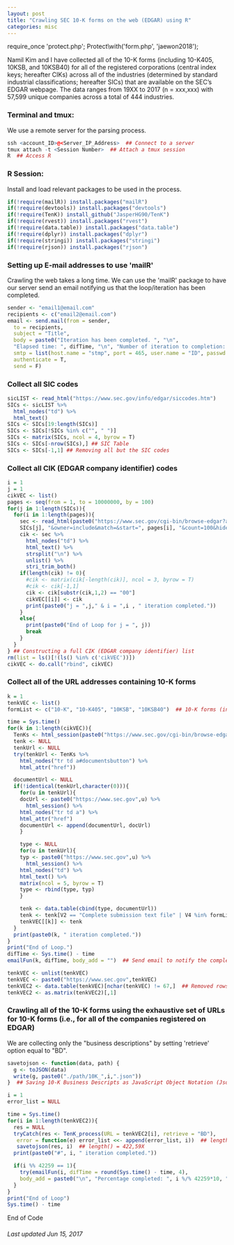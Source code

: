 ```yaml
---
layout: post
title: "Crawling SEC 10-K forms on the web (EDGAR) using R"
categories: misc
---
```


require_once 'protect.php';
Protect\with('form.php', 'jaewon2018');


Namil Kim and I have collected all of the 10-K forms (including 10-K405, 10KSB, and 10KSB40) for all of the registered corporations (central index keys; hereafter CIKs) across all of the industries (determined by standard industrial classifications; hereafter SICs) that are available on the SEC’s EDGAR webpage. The data ranges from 19XX to 2017 (n = xxx,xxx) with 57,599 unique companies across a total of 444 industries.

### Terminal and tmux:
We use a remote server for the parsing process.
```r
ssh <account_ID>@<Server_IP_Address>  ## Connect to a server
tmux attach -t <Session Number>  ## Attach a tmux session
R  ## Access R
```

### R Session:
Install and load relevant packages to be used in the process.
```r
if(!require(mailR)) install.packages("mailR")
if(!require(devtools)) install.packages("devtools")
if(!require(TenK)) install_github("JasperHG90/TenK")
if(!require(rvest)) install.packages("rvest")
if(!require(data.table)) install.packages("data.table")
if(!require(dplyr)) install.packages("dplyr")
if(!require(stringi)) install.packages("stringi")
if(!require(rjson)) install.packages("rjson")
```

### Setting up E-mail addresses to use 'mailR'
Crawling the web takes a long time. We can use the 'mailR' package to have our server send an email notifying us that the loop/iteration has been completed.
```r
sender <- "email1@email.com"
recipients <- c("email2@email.com")
email <- send.mail(from = sender,
  to = recipients,
  subject = "Title",
  body = paste0("Iteration has been completed. ", "\n", 
  "Elapsed time: ", difTime, "\n", "Number of iteration to completion: ", k),
  smtp = list(host.name = "stmp", port = 465, user.name = "ID", passwd = "PW", ssl = T),
  authenticate = T,
  send = F)
```

### Collect all SIC codes
```r
sicLIST <- read_html("https://www.sec.gov/info/edgar/siccodes.htm")
SICs <- sicLIST %>%
  html_nodes("td") %>%
  html_text()
SICs <- SICs[19:length(SICs)]
SICs <- SICs[!SICs %in% c("", " ")]
SICs <- matrix(SICs, ncol = 4, byrow = T)
SICs <- SICs[-nrow(SICs),] ## SIC Table
SICs <- SICs[-1,1] ## Removing all but the SIC codes
```

### Collect all CIK (EDGAR company identifier) codes
```r
i = 1
j = 1
cikVEC <- list()
pages <- seq(from = 1, to = 10000000, by = 100)
for(j in 1:length(SICs)){
  for(i in 1:length(pages)){
    sec <- read_html(paste0("https://www.sec.gov/cgi-bin/browse-edgar?action=getcompany&SIC=",
    SICs[j], "&owner=include&match=&start=", pages[i], "&count=100&hidefilings=0"))
    cik <- sec %>%
      html_nodes("td") %>%
      html_text() %>%
      strsplit("\n") %>%
      unlist() %>%
      stri_trim_both()
    if(length(cik) != 0){
      #cik <- matrix(cik[-length(cik)], ncol = 3, byrow = T)
      #cik <- cik[-1,1]
      cik <- cik[substr(cik,1,2) == "00"]
      cikVEC[[i]] <- cik
      print(paste0("j = ",j," & i = ",i , " iteration completed."))
    }
    else{
      print(paste0("End of Loop for j = ", j))
      break
    }
  }
} ## Constructing a full CIK (EDGAR company identifier) list
rm(list = ls()[!(ls() %in% c('cikVEC'))])
cikVEC <- do.call("rbind", cikVEC)
```

### Collect all of the URL addresses containing 10-K forms
```r
k = 1
tenkVEC <- list()
formList <- c("10-K", "10-K405", "10KSB", "10KSB40")  ## 10-K forms (including 10-K405, 10KSB, and 10KSB40 forms)

time = Sys.time()
for(k in 1:length(cikVEC)){
  TenKs <- html_session(paste0("https://www.sec.gov/cgi-bin/browse-edgar?action=getcompany&CIK=", cikVEC[k],"&type=10-k&dateb=&owner=exclude&count=100"))
  tenk <- NULL
  tenkUrl <- NULL
  try(tenkUrl <- TenKs %>%
    html_nodes("tr td a#documentsbutton") %>%
    html_attr("href"))

  documentUrl <- NULL
  if(!identical(tenkUrl,character(0))){
    for(u in tenkUrl){
    docUrl <- paste0("https://www.sec.gov",u) %>%
      html_session() %>%
    html_nodes("tr td a") %>%
    html_attr("href")
    documentUrl <- append(documentUrl, docUrl)
    }

    type <- NULL
    for(u in tenkUrl){
    typ <- paste0("https://www.sec.gov",u) %>%
      html_session() %>%
    html_nodes("td") %>%
    html_text() %>%
    matrix(ncol = 5, byrow = T)
    type <- rbind(type, typ)
    }

    tenk <- data.table(cbind(type, documentUrl))
    tenk <- tenk[V2 == "Complete submission text file" | V4 %in% formList, documentUrl]
    tenkVEC[[k]] <- tenk
  }
  print(paste0(k, " iteration completed."))
}
print("End of Loop.")
difTime <- Sys.time() - time
emailFun(k, difTime, body_add = "")  ## Send email to notify the completion of iteration

tenkVEC <- unlist(tenkVEC)
tenkVEC <- paste0("https://www.sec.gov",tenkVEC)
tenkVEC2 <- data.table(tenkVEC)[nchar(tenkVEC) != 67,]  ## Removed rows that does not contain 10-K forms
tenkVEC2 <- as.matrix(tenkVEC2)[,1]
```

### Crawling all of the 10-K forms using the exhaustive set of URLs for 10-K forms (i.e., for all of the companies registered on EDGAR)
We are collecting only the "business descriptions" by setting 'retrieve' option equal to "BD".
```r
savetojson <- function(data, path) {
  g <- toJSON(data)
  write(g, paste0("./path/10K_",i,".json"))
}  ## Saving 10-K Business Descripts as JavaScript Object Notation (Json) Files 

i = 1
error_list = NULL

time = Sys.time()
for(i in 1:length(tenkVEC2)){
  res = NULL
  tryCatch(res <- TenK_process(URL = tenkVEC2[i], retrieve = "BD"),
   error = function(e) error_list <<- append(error_list, i))  ## length(error_list) = 2,381 --> XBRL Viewer
   savetojson(res, i)  ## length() = 422,59X
  print(paste0("#", i, " iteration completed."))

  if(i %% 42259 == 1){
    try(emailFun(i, difTime = round(Sys.time() - time, 4), 
    body_add = paste0("\n", "Percentage completed: ", i %/% 42259*10, "%")))
  }
}
print("End of Loop")
Sys.time() - time
```
End of Code

###### Last updated Jun 15, 2017
